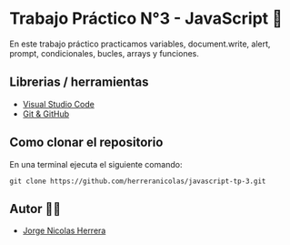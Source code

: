 # Trabajo Práctico N°3 - JavaScript 🚀

En este trabajo práctico practicamos variables, document.write, alert, prompt, condicionales, bucles, arrays y funciones.

## Librerias / herramientas 

- [Visual Studio Code](https://code.visualstudio.com/)
- [Git & GitHub](https://github.com/) 

##  Como clonar el repositorio
En una terminal ejecuta el siguiente comando: 

```
git clone https://github.com/herreranicolas/javascript-tp-3.git
```

## Autor 👨‍💻

- [Jorge Nicolas Herrera](https://www.linkedin.com/in/nicolasherrera95/) 
